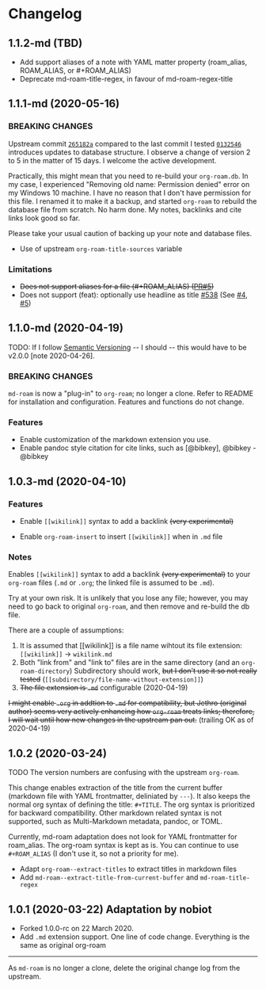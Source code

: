 # Changelog

## 1.1.2-md (TBD)
* Add support aliases of a note with YAML matter property (roam_alias, ROAM_ALIAS, or #+ROAM_ALIAS)
* Deprecate md-roam-title-regex, in favour of md-roam-regex-title

## 1.1.1-md (2020-05-16)

### BREAKING CHANGES
Upstream commit [`265182a`](https://github.com/org-roam/org-roam/commit/265182a698be6babcbb11718c2821c747b1cff52) compared to the last commit I tested [`0132546`](https://github.com/org-roam/org-roam/commit/0132546e56eb5cffd6cc52177b6ffbeab0d84743) introduces updates to database structure. I observe a change of version 2 to 5 in the matter of 15 days. I welcome the active development. 

Practically, this might mean that you need to re-build your `org-roam.db`. In my case, I experienced "Removing old name: Permission denied" error on my Windows 10 machine. I have no reason that I don't have permission for this file. I renamed it to make it a backup, and started `org-roam` to rebuild the database file from scratch. No harm done. My notes, backlinks and cite links look good so far. 

Please take your usual caution of backing up your note and database files. 

* Use of upstream `org-roam-title-sources` variable

### Limitations
* ~~Does not support aliases for a file (#+ROAM_ALIAS) ([PR#5](https://github.com/nobiot/md-roam/pull/5))~~
* Does not support (feat): optionally use headline as title [#538](https://github.com/jethrokuan/org-roam/pull/538) (See [#4](https://github.com/nobiot/md-roam/issues/4), [#5](https://github.com/nobiot/md-roam/pull/5))

## 1.1.0-md (2020-04-19)
TODO: If I follow [Semantic Versioning](https://semver.org/) -- I should -- this would have to be v2.0.0 [note 2020-04-26].

### BREAKING CHANGES
`md-roam` is now a "plug-in" to `org-roam`; no longer a clone. Refer to README for installation and configuration. Features and functions do not change.

### Features

* Enable customization of the markdown extension you use.
* Enable pandoc style citation for cite links, such as [@bibkey], @bibkey -@bibkey

## 1.0.3-md (2020-04-10)

### Features
* Enable `[[wikilink]]` syntax to add a backlink ~~(very experimental)~~

* Enable `org-roam-insert` to insert `[[wikilink]]` when in `.md` file

### Notes
Enables `[[wikilink]]` syntax to add a backlink ~~(very experimental)~~ to your
`org-roam` files (`.md` or `.org`; the linked file is assumed to be `.md`).

Try at your own risk. It is unlikely that you lose any file; however,  you may need to go back to original `org-roam`, and then remove and re-build the db file.

There are a couple of assumptions:

1. It is assumed that [[wikilink]] is a file name wihtout its file extension: `[[wikilink]]` -> `wikilink.md`
2. Both "link from" and "link to" files are in the same directory (and an `org-roam-directory`) Subdirectory should work, ~~but I don't use it so not really tested~~ (`[[subdirectory/file-name-without-extension]]`)
3. ~~The file extension is `.md`~~ configurable (2020-04-19)

~~I might enable `.org` in addtion to `.md` for compatibility, but Jethro (original author) seems very actively enhancing how `org-roam` treats links; therefore, I will wait until how new changes in the upstream pan out.~~ (trailing OK as of 2020-04-19)


## 1.0.2 (2020-03-24)
TODO The version numbers are confusing with the upstream `org-roam`.

This change enables extraction of the title from the current buffer (markdown file with YAML frontmatter, deliniated by `---`). It also keeps the normal org syntax of defining the title: `#+TITLE`. The org syntax is prioritized for backward compatibility. Other markdown related syntax is not supported, such as Multi-Markdown metadata, pandoc, or TOML. 

Currently, md-roam adaptation does not look for YAML frontmatter for roam_alias. The org-roam syntax is kept as is. You can continue to use `#+ROAM_ALIAS` (I don't use it, so not a priority for me).

* Adapt `org-roam--extract-titles` to extract titles in markdown files
* Add `md-roam--extract-title-from-current-buffer` and `md-roam-title-regex`
  

## 1.0.1 (2020-03-22) Adaptation by nobiot

* Forked 1.0.0-rc on 22 March 2020.
* Add `.md` extension support. One line of code change. Everything is the same as original org-roam

---

As `md-roam` is no longer a clone, delete the original change log from the upstream.
